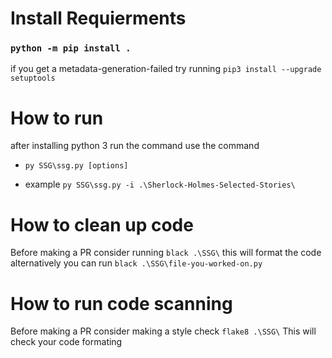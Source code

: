 # Install Requierments

### ```python -m pip install .```

if you get a metadata-generation-failed try running ```pip3 install --upgrade setuptools```

# How to run

  after installing python 3 run the command use the command
* `` py SSG\ssg.py [options] ``
  
* example `` py SSG\ssg.py -i .\Sherlock-Holmes-Selected-Stories\ ``

# How to clean up code

Before making a PR consider running ```black .\SSG\``` this will format the code alternatively you can run ```black .\SSG\file-you-worked-on.py```

# How to run code scanning

Before making a PR consider making a style check ```flake8 .\SSG\``` This will check your code formating

